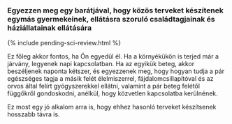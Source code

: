 ### Egyezzen meg egy barátjával, hogy közös terveket készítenek egymás gyermekeinek, ellátásra szoruló családtagjainak és háziállatainak ellátására

{% include pending-sci-review.html %}
 
  Ez főleg akkor fontos, ha Ön egyedül él. Ha a környékükön is terjed már a járvány, legyenek napi kapcsolatban. Ha az egyikük beteg, akkor beszéljenek naponta kétszer, és egyezzenek meg, hogy hogyan tudja a pár egészséges tagja a másik felét élelmiszerrel, fájdalomcsillapítóval és az orvos által felírt gyógyszerekkel ellátni, valamint a pár beteg felétől függőkről gondoskodni, anélkül, hogy közvetlen kapcsolatba kerülnének.

Ez most egy jó alkalom arra is, hogy ehhez hasonló terveket készítsenek hosszabb távra is.

